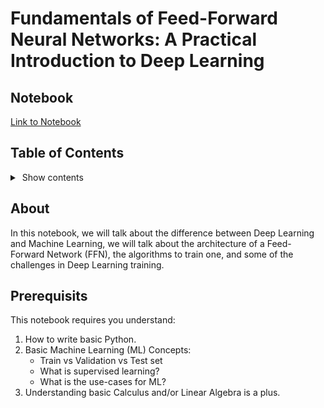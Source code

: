# Fundamentals of Feed-Forward Neural Networks: A Practical Introduction to Deep Learning

## Notebook
[Link to Notebook](https://colab.research.google.com/github/danplotkin/dl_fundamentals/blob/main/FundamentalsofFeedForwardNeuralNetworks.ipynb)

## Table of Contents

<details>
   <summary>&nbsp;Show contents</summary>
&nbsp;

>1 - Introduction to Deep Learning

>>A. AL vs ML vs DL: Understanding the Paradigms

>>B. Why Deep Learning is Dominating?

>2 - Introduction to the Artifical Neural Network

>>A. Basic Architecture of an FFN

>>B. Weights and Biases

>>C. Activation Functions

>4 - Training an FFN

>>A. Weight Initialization

>>A. Forward Propagation

>>>I. Forward Pass Algorithm

>>>II. Loss Calculation

>>B. Backpropagation

>>>I. Compute Gradients

>>>II. Gradient Descent

>>C. Mini-Batch Processing

>>D. Epochs

>>E. Minotoring Optimality

>>F. Full Training Loop

>5 - Common Activation Functions

>>A. Rectified Linear Unit (ReLU)

>>>I. Visualizing ReLU

>>>II. Dying ReLU Problem

>>B. Leaky ReLU

>>>I. Visualizing Leaky ReLU

>>C. Sigmoid

>>D. Hyperbolic Tangent (Tanh)

>>>I. Visualizing Tanh

>>E. Softmax

>>>I. Visualizing Softmax

>6 - Challenges in Neural Network Training

>>A. Overfitting vs Underfitting

>>>I. Overfitting

>>>>a. L1/L2 Regularization

>>>>b. Dropout Layer

>>>>c. Early Stopping

>>>>d. Use More Data

>>>II. Underfitting

>>>>a. Add Network Complexity

>>B. Vanishing and Exploding Gradients

>>>I. Gradient Clipping

>>>II. Batch Normalization

>>>III. Weight Initialization

>>>IV. Use ReLU and Leaky ReLU

>>C. Computational Resources

>>D. Learning Rate Selection

>>>>I. Learning Rate Scheduler

>7 - Next Steps
</details>


## About

In this notebook, we will talk about the difference between Deep Learning and Machine Learning, we will talk about the architecture of a Feed-Forward Network (FFN), the algorithms to train one, and some of the challenges in Deep Learning training.

## Prerequisits

This notebook requires you understand:

1) How to write basic Python.
2) Basic Machine Learning (ML) Concepts:
     - Train vs Validation vs Test set
     - What is supervised learning?
     - What is the use-cases for ML?
3) Understanding basic Calculus and/or Linear Algebra is a plus.
